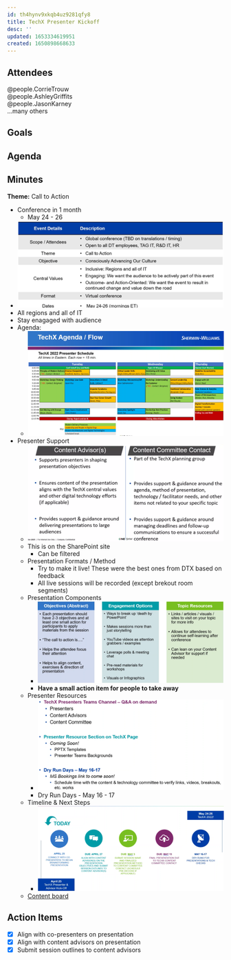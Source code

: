 ```yaml
---
id: th4hynv9xkqb4uz9281qfy8
title: TechX Presenter Kickoff
desc: ''
updated: 1653334619951
created: 1650898668633
---
```


## Attendees
@people.CorrieTrouw  
@people.AshleyGriffits  
@people.JasonKarney  
...many others  

## Goals

## Agenda

## Minutes
**Theme:** Call to Action
- Conference in 1 month
  - May 24 - 26
- ![](/assets/images/2022-04-25-11-03-50.png)
- All regions and all of IT 
- Stay enagaged with audience
- Agenda: 
  - ![](/assets/images/2022-04-25-11-06-58.png)
- Presenter Support
  - ![](/assets/images/2022-04-25-11-07-59.png)
  - This is on the SharePoint site
    - Can be filtered
  - Presentation Formats / Method
    - Try to make it live! These were the best ones from DTX based on feedback
    - All live sessions will be recorded (except brekout room segments)
  - Presentation Components
    - ![](/assets/images/2022-04-25-11-12-18.png)
    - **Have a small action item for people to take away**
  - Presenter Resources
    - ![](/assets/images/2022-04-25-11-14-41.png)
    - Dry Run Days - May 16 - 17
  - Timeline & Next Steps
    - ![](/assets/images/2022-04-25-11-15-48.png)
  - [Content board](https://swcompany.sharepoint.com/Sites/TechX2022/Lists/TechX%20Spring%202022%20Content/AllItems.aspx?OR=Teams%2DHL&CT=1650900076810&params=eyJBcHBOYW1lIjoiVGVhbXMtRGVza3RvcCIsIkFwcFZlcnNpb24iOiIyOC8yMjA0MDExMTQwOSJ9&viewid=6937ebeb%2D242d%2D4d75%2D9c42%2Dd26ecf8aa7d6)
## Action Items
- [x] Align with co-presenters on presentation
- [x] Align with content advisors on presentation
- [x] Submit session outlines to content advisors 
